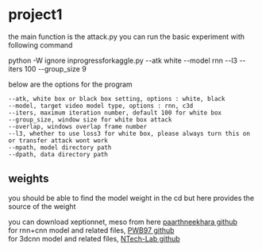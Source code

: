 # project1
the main function is the attack.py
you can run the basic experiment with following command

python -W ignore inprogressforkaggle.py --atk white --model rnn --l3  --iters 100 --group_size 9

below are the options for the program

`--atk, white box or black box setting, options : white, black`  
`--model, target video model type, options : rnn, c3d  `  
`--iters, maximum iteration number, default 100 for white box  `  
`--group_size, window size for white box attack  `  
`--overlap, windows overlap frame number  `  
`--l3, whether to use loss3 for white box, please always turn this on or transfer attack wont work  `  
`--mpath, model directory path  `  
`--dpath, data directory path  `  

## weights
you should be able to find the model weight in the cd
but here provides the source of the weight

you can download xeptionnet, meso from here [paarthneekhara github](https://github.com/paarthneekhara/AdversarialDeepFakes)  
for rnn+cnn model and related files, [PWB97 github](https://github.com/PWB97/Deepfake-detection)  
for 3dcnn model and related files, [NTech-Lab github](https://github.com/ntech-lab/deepfake-detection-challenge)  


